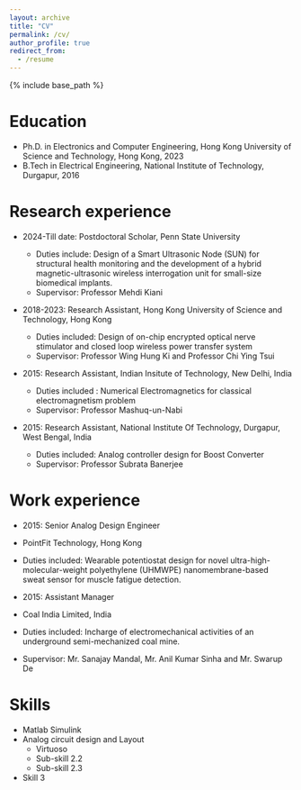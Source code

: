 ```yaml
---
layout: archive
title: "CV"
permalink: /cv/
author_profile: true
redirect_from:
  - /resume
---
```


{% include base_path %}

Education
======
* Ph.D. in Electronics and Computer Engineering, Hong Kong University of Science and Technology, Hong Kong, 2023
* B.Tech in Electrical Engineering, National Institute of Technology, Durgapur, 2016

Research experience
======
* 2024-Till date: Postdoctoral Scholar, Penn State University
  * Duties include: Design of a Smart Ultrasonic Node (SUN) for structural health monitoring and the development of a hybrid magnetic-ultrasonic wireless interrogation unit for small-size biomedical implants.
  * Supervisor: Professor Mehdi Kiani 
  
* 2018-2023: Research Assistant, Hong Kong University of Science and Technology, Hong Kong
  * Duties included: Design of on-chip encrypted optical nerve stimulator and closed loop wireless power transfer system 
  * Supervisor: Professor Wing Hung Ki and Professor Chi Ying Tsui

* 2015: Research Assistant, Indian Insitute of Technology, New Delhi, India
  * Duties included : Numerical Electromagnetics for classical electromagnetism problem
  * Supervisor: Professor Mashuq-un-Nabi
 
* 2015: Research Assistant, National Institute Of Technology, Durgapur, West Bengal, India 
  * Duties included: Analog controller design for Boost Converter 
  * Supervisor: Professor Subrata Banerjee

Work experience
======
*  2015: Senior Analog Design Engineer 
  * PointFit Technology, Hong Kong 
  * Duties included: Wearable potentiostat design for novel ultra-high-molecular-weight polyethylene (UHMWPE) nanomembrane-based sweat sensor for muscle fatigue detection.

    
*  2015: Assistant Manager
  * Coal India Limited, India
  * Duties included: Incharge of electromechanical activities of an underground semi-mechanized coal mine.
  * Supervisor: Mr. Sanajay Mandal, Mr. Anil Kumar Sinha and Mr. Swarup De

Skills
======
* Matlab Simulink
* Analog circuit design and Layout 
  * Virtuoso
  * Sub-skill 2.2
  * Sub-skill 2.3
* Skill 3
